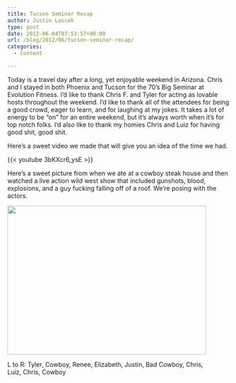 ```yaml
---
title: Tucson Seminar Recap
author: Justin Lascek
type: post
date: 2012-06-04T07:53:57+00:00
url: /blog/2012/06/tucson-seminar-recap/
categories:
  - Content

---
```

Today is a travel day after a long, yet enjoyable weekend in Arizona. Chris and I stayed in both Phoenix and Tucson for the 70&#8217;s Big Seminar at Evolution Fitness. I&#8217;d like to thank Chris F. and Tyler for acting as lovable hosts throughout the weekend. I&#8217;d like to thank all of the attendees for being a good crowd, eager to learn, and for laughing at my jokes. It takes a lot of energy to be &#8220;on&#8221; for an entire weekend, but it&#8217;s always worth when it&#8217;s for top notch folks. I&#8217;d also like to thank my homies Chris and Luiz for having good shit, good shit.
  

  
Here&#8217;s a sweet video we made that will give you an idea of the time we had.
  
{{< youtube 3bKXcr6_ysE >}}
  

  
Here&#8217;s a sweet picture from when we ate at a cowboy steak house and then watched a live action wild west show that included gunshots, blood, explosions, and a guy fucking falling off of a roof. We&#8217;re posing with the actors.
  


<div id="attachment_6915" style="width: 460px" class="wp-caption aligncenter">
  <a href="/2012/06/521396_10100495601931666_1867555760_n.jpg"><img aria-describedby="caption-attachment-6915" data-attachment-id="6915" data-permalink="/blog/2012/06/tucson-seminar-recap/521396_10100495601931666_1867555760_n/" data-orig-file="/2012/06/521396_10100495601931666_1867555760_n.jpg" data-orig-size="720,540" data-comments-opened="1" data-image-meta="{&quot;aperture&quot;:&quot;0&quot;,&quot;credit&quot;:&quot;&quot;,&quot;camera&quot;:&quot;&quot;,&quot;caption&quot;:&quot;&quot;,&quot;created_timestamp&quot;:&quot;0&quot;,&quot;copyright&quot;:&quot;&quot;,&quot;focal_length&quot;:&quot;0&quot;,&quot;iso&quot;:&quot;0&quot;,&quot;shutter_speed&quot;:&quot;0&quot;,&quot;title&quot;:&quot;&quot;}" data-image-title="521396_10100495601931666_1867555760_n" data-image-description="" data-medium-file="/2012/06/521396_10100495601931666_1867555760_n-200x150.jpg" data-large-file="/2012/06/521396_10100495601931666_1867555760_n-450x337.jpg" src="/2012/06/521396_10100495601931666_1867555760_n-450x337.jpg" alt="" title="521396_10100495601931666_1867555760_n" width="450" height="337" class="size-large wp-image-6915" srcset="/2012/06/521396_10100495601931666_1867555760_n-450x337.jpg 450w, /2012/06/521396_10100495601931666_1867555760_n-150x112.jpg 150w, /2012/06/521396_10100495601931666_1867555760_n-200x150.jpg 200w, /2012/06/521396_10100495601931666_1867555760_n.jpg 720w" sizes="(max-width: 450px) 100vw, 450px" /></a>
  
  <p id="caption-attachment-6915" class="wp-caption-text">
    L to R: Tyler, Cowboy, Renee, Elizabeth, Justin, Bad Cowboy, Chris, Luiz, Chris, Cowboy
  </p>
</div>
